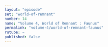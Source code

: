```yaml
---
layout: "episode"
set: "world-of-remnant"
number: 14
name: "Volume 4, World of Remnant : Faunus"
permalink: "volume-4/world-of-remnant-faunus"
rutube: ~
published: false
---
```

